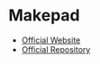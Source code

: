 # Makepad

- [Official Website](https://makepad.nl/)
- [Official Repository](https://github.com/makepad/makepad)
